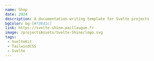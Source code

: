 ```yaml
---
name: Shop
date: 2024
description: A documentation writing template for Svelte projects
bgColor: bg-[#f38d1c]
link: https://svelte-shine.paillaugue.fr
image: /projectsAssets/Svelte-Shine/logo.svg
tags:
 - SvelteKit
 - TailwindCSS
 - Svelte
---
```

